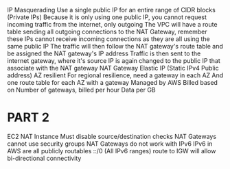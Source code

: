IP Masquerading
	Use a single public IP for an entire range of CIDR blocks (Private IPs)
		Because it is only using one public IP, you cannot request incoming traffic from the internet, only outgoing
	The VPC will have a route table sending all outgoing connections to the NAT Gateway, remember these IPs cannot receive incoming connections as they are all using the same public IP
		The traffic will then follow the NAT gateway's route table and be assigned the NAT gateway's IP address
			Traffic is then sent to the internet gateway, where it's source IP is again changed to the public IP that associate with the NAT gateway
NAT Gateway
	Elastic IP (Static IPv4 Public address)
	AZ resilient
		For regional resilience, need a gateway in each AZ
			And one route table for each AZ with a gateway
	Managed by AWS
	Billed based on 
		Number of gateways, billed per hour
		Data per GB

# PART 2
EC2 NAT Instance
	Must disable source/destination checks
NAT Gateways cannot use security groups
NAT Gateways do not work with IPv6
IPv6 in AWS are all publicly routables
	::/0 (All IPv6 ranges) route to IGW will allow bi-directional connectivity